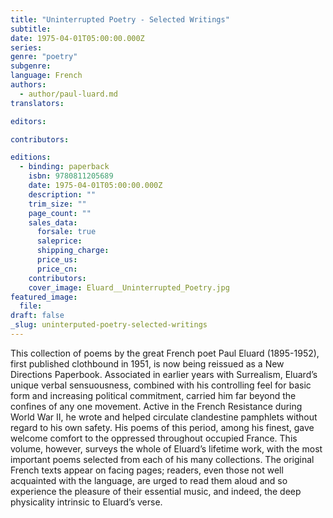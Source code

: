 ```yaml
---
title: "Uninterrupted Poetry - Selected Writings"
subtitle:
date: 1975-04-01T05:00:00.000Z
series:
genre: "poetry"
subgenre:
language: French
authors:
  - author/paul-luard.md
translators:

editors:

contributors:

editions:
  - binding: paperback
    isbn: 9780811205689
    date: 1975-04-01T05:00:00.000Z
    description: ""
    trim_size: ""
    page_count: ""
    sales_data:
      forsale: true
      saleprice:
      shipping_charge:
      price_us:
      price_cn:
    contributors:
    cover_image: Eluard__Uninterrupted_Poetry.jpg
featured_image:
  file:
draft: false
_slug: uninterputed-poetry-selected-writings
---
```


This collection of poems by the great French poet Paul Eluard (1895-1952), first published clothbound in 1951, is now being reissued as a New Directions Paperbook. Associated in earlier years with Surrealism, Eluard’s unique verbal sensuousness, combined with his controlling feel for basic form and increasing political commitment, carried him far beyond the confines of any one movement. Active in the French Resistance during World War II, he wrote and helped circulate clandestine pamphlets without regard to his own safety. His poems of this period, among his finest, gave welcome comfort to the oppressed throughout occupied France. This volume, however, surveys the whole of Eluard’s lifetime work, with the most important poems selected from each of his many collections. The original French texts appear on facing pages; readers, even those not well acquainted with the language, are urged to read them aloud and so experience the pleasure of their essential music, and indeed, the deep physicality intrinsic to Eluard’s verse.

